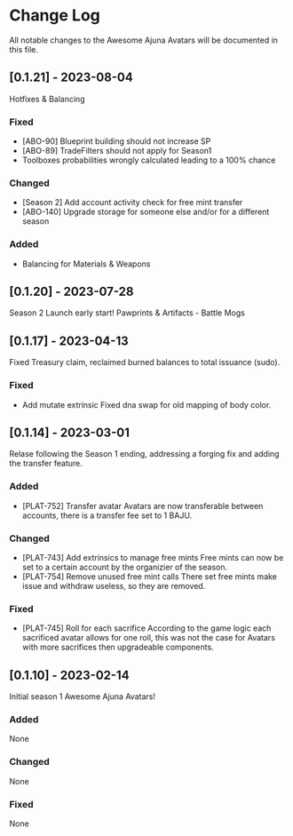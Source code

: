 
# Change Log
All notable changes to the Awesome Ajuna Avatars will be documented in this file.

## [0.1.21] - 2023-08-04

Hotfixes & Balancing

### Fixed
- [ABO-90] Blueprint building should not increase SP
- [ABO-89] TradeFilters should not apply for Season1
- Toolboxes probabilities wrongly calculated leading to a 100% chance

### Changed
- [Season 2] Add account activity check for free mint transfer
- [ABO-140] Upgrade storage for someone else and/or for a different season

### Added
- Balancing for Materials & Weapons

## [0.1.20] - 2023-07-28

Season 2 Launch early start! Pawprints & Artifacts - Battle Mogs
 
## [0.1.17] - 2023-04-13
  
Fixed Treasury claim, reclaimed burned balances to total issuance (sudo).

### Fixed
- Add mutate extrinsic
  Fixed dna swap for old mapping of body color.

## [0.1.14] - 2023-03-01
  
Relase following the Season 1 ending, addressing a forging fix and adding the transfer feature.
 
### Added

- [PLAT-752] Transfer avatar
  Avatars are now transferable between accounts, there is a transfer fee set to 1 BAJU.
 
### Changed
- [PLAT-743] Add extrinsics to manage free mints
  Free mints can now be set to a certain account by the organizier of the season.
- [PLAT-754] Remove unused free mint calls
  There set free mints make issue and withdraw useless, so they are removed.
 
### Fixed
- [PLAT-745] Roll for each sacrifice 
  According to the game logic each sacrificed avatar allows for one roll, this was not the case for Avatars with more sacrifices then upgradeable components.
 
## [0.1.10] - 2023-02-14
 Initial season 1 Awesome Ajuna Avatars!
 
### Added
  None
   
### Changed
  None
 
### Fixed
  None
